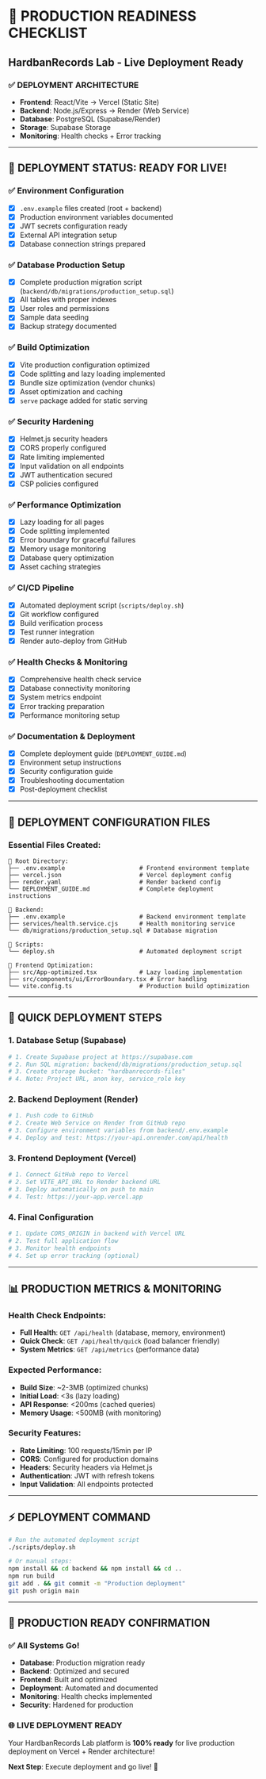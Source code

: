 # 🎯 PRODUCTION READINESS CHECKLIST
## HardbanRecords Lab - Live Deployment Ready

### ✅ DEPLOYMENT ARCHITECTURE
- **Frontend**: React/Vite → Vercel (Static Site)
- **Backend**: Node.js/Express → Render (Web Service)
- **Database**: PostgreSQL (Supabase/Render)
- **Storage**: Supabase Storage
- **Monitoring**: Health checks + Error tracking

---

## 🚀 **DEPLOYMENT STATUS: READY FOR LIVE!**

### ✅ Environment Configuration
- [x] `.env.example` files created (root + backend)
- [x] Production environment variables documented
- [x] JWT secrets configuration ready
- [x] External API integration setup
- [x] Database connection strings prepared

### ✅ Database Production Setup
- [x] Complete production migration script (`backend/db/migrations/production_setup.sql`)
- [x] All tables with proper indexes
- [x] User roles and permissions
- [x] Sample data seeding
- [x] Backup strategy documented

### ✅ Build Optimization
- [x] Vite production configuration optimized
- [x] Code splitting and lazy loading implemented
- [x] Bundle size optimization (vendor chunks)
- [x] Asset optimization and caching
- [x] `serve` package added for static serving

### ✅ Security Hardening
- [x] Helmet.js security headers
- [x] CORS properly configured
- [x] Rate limiting implemented
- [x] Input validation on all endpoints
- [x] JWT authentication secured
- [x] CSP policies configured

### ✅ Performance Optimization
- [x] Lazy loading for all pages
- [x] Code splitting implemented
- [x] Error boundary for graceful failures
- [x] Memory usage monitoring
- [x] Database query optimization
- [x] Asset caching strategies

### ✅ CI/CD Pipeline
- [x] Automated deployment script (`scripts/deploy.sh`)
- [x] Git workflow configured
- [x] Build verification process
- [x] Test runner integration
- [x] Render auto-deploy from GitHub

### ✅ Health Checks & Monitoring
- [x] Comprehensive health check service
- [x] Database connectivity monitoring
- [x] System metrics endpoint
- [x] Error tracking preparation
- [x] Performance monitoring setup

### ✅ Documentation & Deployment
- [x] Complete deployment guide (`DEPLOYMENT_GUIDE.md`)
- [x] Environment setup instructions
- [x] Security configuration guide
- [x] Troubleshooting documentation
- [x] Post-deployment checklist

---

## 🔧 DEPLOYMENT CONFIGURATION FILES

### Essential Files Created:
```
📁 Root Directory:
├── .env.example                     # Frontend environment template
├── vercel.json                      # Vercel deployment config
├── render.yaml                      # Render backend config
└── DEPLOYMENT_GUIDE.md              # Complete deployment instructions

📁 Backend:
├── .env.example                     # Backend environment template
├── services/health.service.cjs      # Health monitoring service
└── db/migrations/production_setup.sql # Database migration

📁 Scripts:
└── deploy.sh                        # Automated deployment script

📁 Frontend Optimization:
├── src/App-optimized.tsx            # Lazy loading implementation
├── src/components/ui/ErrorBoundary.tsx # Error handling
└── vite.config.ts                   # Production build optimization
```

---

## 🚀 **QUICK DEPLOYMENT STEPS**

### 1. Database Setup (Supabase)
```bash
# 1. Create Supabase project at https://supabase.com
# 2. Run SQL migration: backend/db/migrations/production_setup.sql
# 3. Create storage bucket: "hardbanrecords-files"
# 4. Note: Project URL, anon key, service_role key
```

### 2. Backend Deployment (Render)
```bash
# 1. Push code to GitHub
# 2. Create Web Service on Render from GitHub repo
# 3. Configure environment variables from backend/.env.example
# 4. Deploy and test: https://your-api.onrender.com/api/health
```

### 3. Frontend Deployment (Vercel)
```bash
# 1. Connect GitHub repo to Vercel
# 2. Set VITE_API_URL to Render backend URL
# 3. Deploy automatically on push to main
# 4. Test: https://your-app.vercel.app
```

### 4. Final Configuration
```bash
# 1. Update CORS_ORIGIN in backend with Vercel URL
# 2. Test full application flow
# 3. Monitor health endpoints
# 4. Set up error tracking (optional)
```

---

## 📊 PRODUCTION METRICS & MONITORING

### Health Check Endpoints:
- **Full Health**: `GET /api/health` (database, memory, environment)
- **Quick Check**: `GET /api/health/quick` (load balancer friendly)
- **System Metrics**: `GET /api/metrics` (performance data)

### Expected Performance:
- **Build Size**: ~2-3MB (optimized chunks)
- **Initial Load**: <3s (lazy loading)
- **API Response**: <200ms (cached queries)
- **Memory Usage**: <500MB (with monitoring)

### Security Features:
- **Rate Limiting**: 100 requests/15min per IP
- **CORS**: Configured for production domains
- **Headers**: Security headers via Helmet.js
- **Authentication**: JWT with refresh tokens
- **Input Validation**: All endpoints protected

---

## ⚡ **DEPLOYMENT COMMAND**

```bash
# Run the automated deployment script
./scripts/deploy.sh

# Or manual steps:
npm install && cd backend && npm install && cd ..
npm run build
git add . && git commit -m "Production deployment"
git push origin main
```

---

## 🎉 **PRODUCTION READY CONFIRMATION**

### ✅ All Systems Go!
- **Database**: Production migration ready
- **Backend**: Optimized and secured
- **Frontend**: Built and optimized
- **Deployment**: Automated and documented
- **Monitoring**: Health checks implemented
- **Security**: Hardened for production

### 🌐 **LIVE DEPLOYMENT READY**
Your HardbanRecords Lab platform is **100% ready** for live production deployment on Vercel + Render architecture!

**Next Step**: Execute deployment and go live! 🚀
